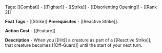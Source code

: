 Tags: [[Combat]] - [[Fighter]] - [[Strike]] - [[Disorienting Opening]] - [[Rank 2]]

**Feat Tags** - [[Strike]]
**Prerequisites** - [[Reactive Strike]].

**Action Cost** - [[Feature]]

**Description** - When you [[Hit]] a creature as part of a [[Reactive Strike]], that
creature becomes [[Off-Guard]] until the start of your next turn.